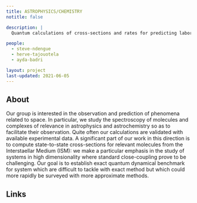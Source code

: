 ```yaml
---
title: ASTROPHYSICS/CHEMISTRY
notitle: false

description: |
  Quantum calculations of cross-sections and rates for predicting laboratory and space observations.

people:
  - steve-ndengue
  - herve-tajouotela
  - ayda-badri

layout: project
last-updated: 2021-06-05
---
```


<!---
<img style="padding-top:5pt;" src="https://care.hw.ac.uk/img/logos/ukri-tas.png" height="60pt">
--->

## About

Our group is interested in the observation and prediction of phenomena related to space. In particular, we study the spectroscopy of molecules and complexes of relevance in astrophysics and astrochemistry so as to facilitate their observation. Quite often our calculations are validated with available experimental data. A significant part of our work in this direction is to compute state-to-state cross-sections for relevant molecules from the Interstaellar Medium (ISM): we make a particular emphasis in the study of systems in high dimensionality where standard close-coupling prove to be challenging. Our goal is to establish exact quantum dynamical benchmark for system which are difficult to tackle with exact method but which could more rapidly be surveyed with more approximate methods.

## Links

<!---
1. <a href="https://www.tas.ac.uk/current-research-projects/open-tas/">OPEN-TAS Project Website</a>
--->
